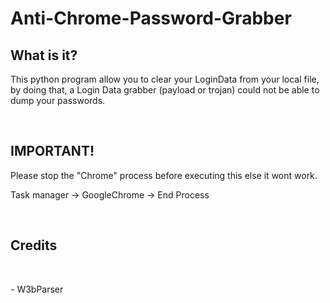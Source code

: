 # Anti-Chrome-Password-Grabber
<h2>What is it?</h2>
<p>This python program allow you to clear your LoginData from your local file, by doing that, a Login Data grabber (payload or trojan) could not be able to dump your passwords.</p>
<br>
<h2>IMPORTANT!</h2>
<p>Please stop the "Chrome" process before executing this else it wont work.</p>
<p>Task manager -> GoogleChrome -> End Process</p>
<br>
<h2>Credits</h2>
<br>
<p> - W3bParser</p>
